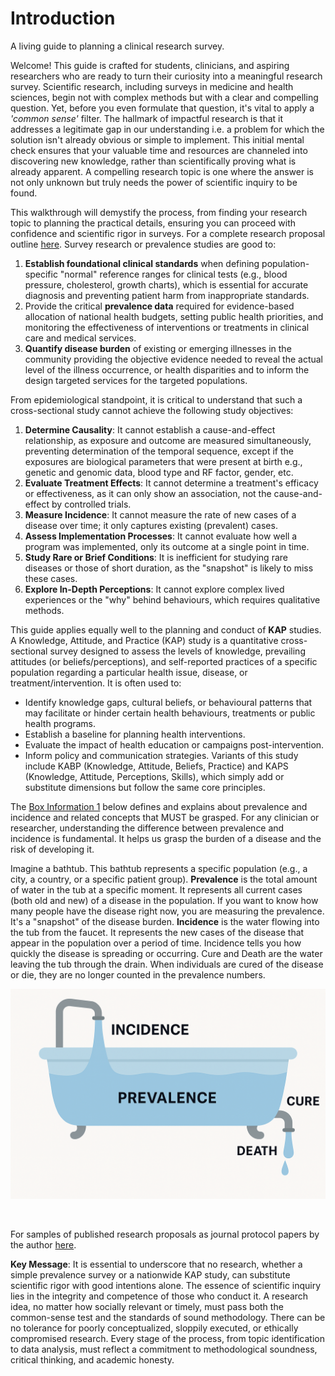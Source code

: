 # Introduction

A living guide to planning a clinical research survey.

Welcome! This guide is crafted for students, clinicians, and aspiring researchers who are ready to turn their curiosity into a meaningful research survey. Scientific research, including surveys in medicine and health sciences, begin not with complex methods but with a clear and compelling question. Yet, before you even formulate that question, it's vital to apply a _'common sense'_ filter. The hallmark of impactful research is that it addresses a legitimate gap in our understanding i.e. a problem for which the solution isn't already obvious or simple to implement. This initial mental check ensures that your valuable time and resources are channeled into discovering new knowledge, rather than scientifically proving what is already apparent. A compelling research topic is one where the answer is not only unknown but truly needs the power of scientific inquiry to be found.

This walkthrough will demystify the process, from finding your research topic to planning the practical details, ensuring you can proceed with confidence and scientific rigor in surveys. For a complete research proposal outline [here](https://drive.google.com/file/d/14_7a6IB8dNycSwBHNhEyKrJ4i46flsq2/view?usp=share_link). Survey research or prevalence studies are good to:

1. **Establish foundational clinical standards** when defining population-specific "normal" reference ranges for clinical tests (e.g., blood pressure, cholesterol, growth charts), which is essential for accurate diagnosis and preventing patient harm from inappropriate standards.
2. Provide the critical **prevalence data** required for evidence-based allocation of national health budgets, setting public health priorities, and monitoring the effectiveness of interventions or treatments in clinical care and medical services.
3. **Quantify disease burden** of existing or emerging illnesses in the community providing the objective evidence needed to reveal the actual level of the illness occurrence, or health disparities and to inform the design targeted services for the targeted populations.

From epidemiological standpoint, it is critical to understand that such a cross-sectional study cannot achieve the following study objectives:

1. **Determine Causality**: It cannot establish a cause-and-effect relationship, as exposure and outcome are measured simultaneously, preventing determination of the temporal sequence, except if the exposures are biological parameters that were present at birth e.g., genetic and genomic data, blood type and RF factor, gender, etc.
2. **Evaluate Treatment Effects**: It cannot determine a treatment's efficacy or effectiveness, as it can only show an association, not the cause-and-effect by controlled trials.
3. **Measure Incidence**: It cannot measure the rate of new cases of a disease over time; it only captures existing (prevalent) cases.
4. **Assess Implementation Processes**: It cannot evaluate how well a program was implemented, only its outcome at a single point in time.
5. **Study Rare or Brief Conditions**: It is inefficient for studying rare diseases or those of short duration, as the "snapshot" is likely to miss these cases.
6. **Explore In-Depth Perceptions**: It cannot explore complex lived experiences or the "why" behind behaviours, which requires qualitative methods.

This guide applies equally well to the planning and conduct of **KAP** studies. A Knowledge, Attitude, and Practice (KAP) study is a quantitative cross-sectional survey designed to assess the levels of knowledge, prevailing attitudes (or beliefs/perceptions), and self-reported practices of a specific population regarding a particular health issue, disease, or treatment/intervention. It is often used to:

* Identify knowledge gaps, cultural beliefs, or behavioural patterns that may facilitate or hinder certain health behaviours, treatments or public health programs.
* Establish a baseline for planning health interventions.
* Evaluate the impact of health education or campaigns post-intervention.
* Inform policy and communication strategies. Variants of this study include KABP (Knowledge, Attitude, Beliefs, Practice) and KAPS (Knowledge, Attitude, Perceptions, Skills), which simply add or substitute dimensions but follow the same core principles.

The [Box Information 1](resources/box-1-prevalence-incidence.md) below defines and explains about prevalence and incidence and related concepts that MUST be grasped. For any clinician or researcher, understanding the difference between prevalence and incidence is fundamental. It helps us grasp the burden of a disease and the risk of developing it.

Imagine a bathtub. This bathtub represents a specific population (e.g., a city, a country, or a specific patient group). **Prevalence** is the total amount of water in the tub at a specific moment. It represents all current cases (both old and new) of a disease in the population. If you want to know how many people have the disease right now, you are measuring the prevalence. It's a "snapshot" of the disease burden. **Incidence** is the water flowing into the tub from the faucet. It represents the new cases of the disease that appear in the population over a period of time. Incidence tells you how quickly the disease is spreading or occurring. Cure and Death are the water leaving the tub through the drain. When individuals are cured of the disease or die, they are no longer counted in the prevalence numbers.

<p align="center">
  <img src="./assets/bathub_analogy.png" alt="The bathub analogy of incidence and prevalence">
</p>
<br>

For samples of published research proposals as journal protocol papers by the author [here](https://drive.google.com/drive/folders/1c4OavVFVQElKiW73voaSRbi792nwLt3U?usp=share_link).

**Key Message**: It is essential to underscore that no research, whether a simple prevalence survey or a nationwide KAP study, can substitute scientific rigor with good intentions alone. The essence of scientific inquiry lies in the integrity and competence of those who conduct it. A research idea, no matter how socially relevant or timely, must pass both the common-sense test and the standards of sound methodology. There can be no tolerance for poorly conceptualized, sloppily executed, or ethically compromised research. Every stage of the process, from topic identification to data analysis, must reflect a commitment to methodological soundness, critical thinking, and academic honesty.
